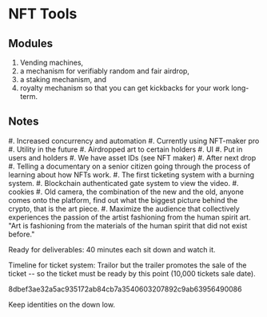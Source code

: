 # NFT Tools

## Modules

 1. Vending machines, 
 2. a mechanism for verifiably random and fair airdrop, 
 3. a staking mechanism, and 
 4. royalty mechanism so that you can get kickbacks for your work
    long-term.
	
## Notes

 #. Increased concurrency and automation
 #. Currently using NFT-maker pro
 #. Utility in the future
	#. Airdropped art to certain holders
 #. UI
	#. Put in users and holders
 #. We have asset IDs (see NFT maker)
 #. After next drop
   #. Telling a documentary on a senior citizen going through the
      process of learning about how NFTs work.
   #. The first ticketing system with a burning system. 
   #. Blockchain authenticated gate system to view the video.
	  #. cookies
   #. Old camera, the combination of the new and the old, anyone comes
      onto the platform, find out what the biggest picture behind the
      crypto, that is the art piece.
   #. Maximize the audience that collectively experiences the passion
      of the artist fashioning from the human spirit art. "Art is
      fashioning from the materials of the human spirit that did not
      exist before."

Ready for deliverables: 40 minutes each sit down and watch it.

Timeline for ticket system: Trailor but the trailer promotes the sale
of the ticket -- so the ticket must be ready by this point (10,000
tickets sale date).

8dbef3ae32a5ac935172ab84cb7a3540603207892c9ab63956490086

Keep identities on the down low.
